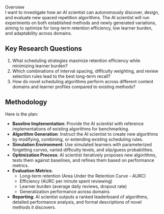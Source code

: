 
Overview  
I want to investigate how an AI scientist can autonomously discover, design, and evaluate new spaced repetition algorithms. The AI scientist will run experiments on both established methods and newly generated variations, aiming to optimize for long-term retention efficiency, low learner burden, and adaptability across domains.  

## Key Research Questions  
1. What scheduling strategies maximize retention efficiency while minimizing learner burden?  
2. Which combinations of interval spacing, difficulty weighting, and review selection rules lead to the best long-term recall?  
3. How do novel scheduling algorithms perform across different content domains and learner profiles compared to existing methods?  

## Methodology  
Here is the plan:  
- **Baseline Implementation**: Provide the AI scientist with reference implementations of existing algorithms for benchmarking.  
- **Algorithm Generation**: Instruct the AI scientist to create new algorithms by modifying, combining, or extending existing scheduling rules.  
- **Simulation Environment**: Use simulated learners with parameterized forgetting curves, varied difficulty levels, and slip/guess probabilities.  
- **Optimization Process**: AI scientist iteratively proposes new algorithms, tests them against baselines, and refines them based on performance metrics.  
- **Evaluation Metrics**:  
  - Long-term retention (Area Under the Retention Curve - AURC)  
  - Efficiency (AURC per minute spent reviewing)  
  - Learner burden (average daily reviews, dropout rate)  
  - Generalization performance across domains  
- **Reporting**: AI scientist outputs a ranked leaderboard of algorithms, detailed performance analysis, and formal descriptions of novel methods it discovers.  
